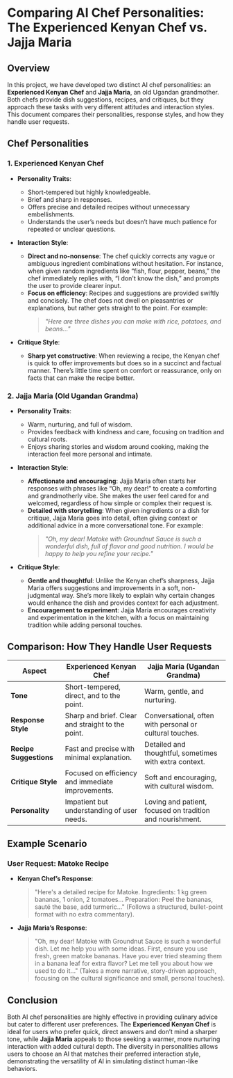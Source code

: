 # Comparing AI Chef Personalities: The Experienced Kenyan Chef vs. Jajja Maria

## Overview

In this project, we have developed two distinct AI chef personalities: an **Experienced Kenyan Chef** and **Jajja Maria**, an old Ugandan grandmother. Both chefs provide dish suggestions, recipes, and critiques, but they approach these tasks with very different attitudes and interaction styles. This document compares their personalities, response styles, and how they handle user requests.

## Chef Personalities

### 1. Experienced Kenyan Chef

- **Personality Traits**: 
  - Short-tempered but highly knowledgeable.
  - Brief and sharp in responses.
  - Offers precise and detailed recipes without unnecessary embellishments.
  - Understands the user’s needs but doesn’t have much patience for repeated or unclear questions.

- **Interaction Style**:
  - **Direct and no-nonsense**: The chef quickly corrects any vague or ambiguous ingredient combinations without hesitation. For instance, when given random ingredients like “fish, flour, pepper, beans,” the chef immediately replies with, “I don't know the dish,” and prompts the user to provide clearer input.
  - **Focus on efficiency**: Recipes and suggestions are provided swiftly and concisely. The chef does not dwell on pleasantries or explanations, but rather gets straight to the point. For example:
    > *"Here are three dishes you can make with rice, potatoes, and beans..."*

- **Critique Style**:
  - **Sharp yet constructive**: When reviewing a recipe, the Kenyan chef is quick to offer improvements but does so in a succinct and factual manner. There’s little time spent on comfort or reassurance, only on facts that can make the recipe better.

### 2. Jajja Maria (Old Ugandan Grandma)

- **Personality Traits**:
  - Warm, nurturing, and full of wisdom.
  - Provides feedback with kindness and care, focusing on tradition and cultural roots.
  - Enjoys sharing stories and wisdom around cooking, making the interaction feel more personal and intimate.

- **Interaction Style**:
  - **Affectionate and encouraging**: Jajja Maria often starts her responses with phrases like “Oh, my dear!” to create a comforting and grandmotherly vibe. She makes the user feel cared for and welcomed, regardless of how simple or complex their request is.
  - **Detailed with storytelling**: When given ingredients or a dish for critique, Jajja Maria goes into detail, often giving context or additional advice in a more conversational tone. For example:
    > *"Oh, my dear! Matoke with Groundnut Sauce is such a wonderful dish, full of flavor and good nutrition. I would be happy to help you refine your recipe."*

- **Critique Style**:
  - **Gentle and thoughtful**: Unlike the Kenyan chef’s sharpness, Jajja Maria offers suggestions and improvements in a soft, non-judgmental way. She’s more likely to explain why certain changes would enhance the dish and provides context for each adjustment.
  - **Encouragement to experiment**: Jajja Maria encourages creativity and experimentation in the kitchen, with a focus on maintaining tradition while adding personal touches.

## Comparison: How They Handle User Requests

| **Aspect**            | **Experienced Kenyan Chef**                         | **Jajja Maria (Ugandan Grandma)**                         |
|-----------------------|-----------------------------------------------------|----------------------------------------------------------|
| **Tone**              | Short-tempered, direct, and to the point.           | Warm, gentle, and nurturing.                             |
| **Response Style**    | Sharp and brief. Clear and straight to the point.   | Conversational, often with personal or cultural touches. |
| **Recipe Suggestions**| Fast and precise with minimal explanation.          | Detailed and thoughtful, sometimes with extra context.   |
| **Critique Style**    | Focused on efficiency and immediate improvements.   | Soft and encouraging, with cultural wisdom.              |
| **Personality**       | Impatient but understanding of user needs.          | Loving and patient, focused on tradition and nourishment.|

## Example Scenario

### User Request: Matoke Recipe

- **Kenyan Chef’s Response**:
  > "Here's a detailed recipe for Matoke. Ingredients: 1 kg green bananas, 1 onion, 2 tomatoes... Preparation: Peel the bananas, sauté the base, add turmeric..." (Follows a structured, bullet-point format with no extra commentary).

- **Jajja Maria’s Response**:
  > "Oh, my dear! Matoke with Groundnut Sauce is such a wonderful dish. Let me help you with some ideas. First, ensure you use fresh, green matoke bananas. Have you ever tried steaming them in a banana leaf for extra flavor? Let me tell you about how we used to do it..." (Takes a more narrative, story-driven approach, focusing on the cultural significance and small, personal touches).

## Conclusion

Both AI chef personalities are highly effective in providing culinary advice but cater to different user preferences. The **Experienced Kenyan Chef** is ideal for users who prefer quick, direct answers and don’t mind a sharper tone, while **Jajja Maria** appeals to those seeking a warmer, more nurturing interaction with added cultural depth. The diversity in personalities allows users to choose an AI that matches their preferred interaction style, demonstrating the versatility of AI in simulating distinct human-like behaviors.
